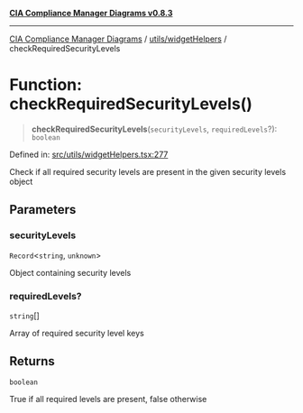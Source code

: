 [**CIA Compliance Manager Diagrams v0.8.3**](../../../README.md)

***

[CIA Compliance Manager Diagrams](../../../modules.md) / [utils/widgetHelpers](../README.md) / checkRequiredSecurityLevels

# Function: checkRequiredSecurityLevels()

> **checkRequiredSecurityLevels**(`securityLevels`, `requiredLevels`?): `boolean`

Defined in: [src/utils/widgetHelpers.tsx:277](https://github.com/Hack23/cia-compliance-manager/blob/368d5a1330a94df78d48c65d28962bd0f7cab363/src/utils/widgetHelpers.tsx#L277)

Check if all required security levels are present in the given security levels object

## Parameters

### securityLevels

`Record`\<`string`, `unknown`\>

Object containing security levels

### requiredLevels?

`string`[]

Array of required security level keys

## Returns

`boolean`

True if all required levels are present, false otherwise
